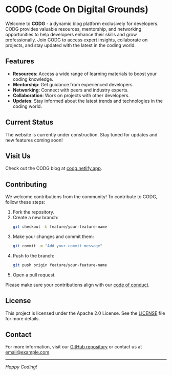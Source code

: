 # CODG (Code On Digital Grounds)

Welcome to **CODG** - a dynamic blog platform exclusively for developers. CODG provides valuable resources, mentorship, and networking opportunities to help developers enhance their skills and grow professionally. Join CODG to access expert insights, collaborate on projects, and stay updated with the latest in the coding world.

## Features

- **Resources**: Access a wide range of learning materials to boost your coding knowledge.
- **Mentorship**: Get guidance from experienced developers.
- **Networking**: Connect with peers and industry experts.
- **Collaboration**: Work on projects with other developers.
- **Updates**: Stay informed about the latest trends and technologies in the coding world.

## Current Status

The website is currently under construction. Stay tuned for updates and new features coming soon!

## Visit Us

Check out the CODG blog at [codg.netlify.app](https://codg.netlify.app).

## Contributing

We welcome contributions from the community! To contribute to CODG, follow these steps:

1. Fork the repository.
2. Create a new branch:
    ```sh
    git checkout -b feature/your-feature-name
    ```
3. Make your changes and commit them:
    ```sh
    git commit -m "Add your commit message"
    ```
4. Push to the branch:
    ```sh
    git push origin feature/your-feature-name
    ```
5. Open a pull request.

Please make sure your contributions align with our [code of conduct](./CODE_OF_CONDUCT.md).

## License

This project is licensed under the Apache 2.0 License. See the [LICENSE](./LICENSE) file for more details.

## Contact

For more information, visit our [GitHub repository](https://github.com/pratyush0898/CODG) or contact us at [email@example.com](mailto:email@example.com).

---

*Happy Coding!*
